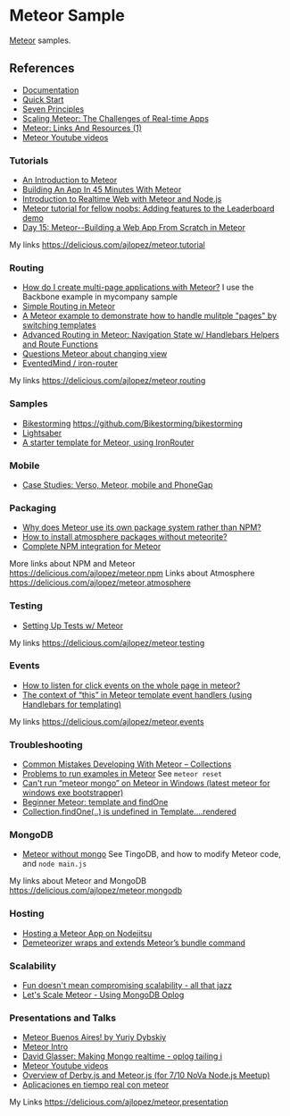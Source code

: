 # Meteor Sample

[Meteor](https://www.meteor.com/) samples.

## References

- [Documentation](http://docs.meteor.com/)
- [Quick Start](http://docs.meteor.com/#quickstart)
- [Seven Principles](http://docs.meteor.com/#sevenprinciples)
- [Scaling Meteor: The Challenges of Real-time Apps](https://www.discovermeteor.com/blog/scaling-meteor-the-challenges-of-realtime-apps/)
- [Meteor: Links And Resources (1)](http://ajlopez.wordpress.com/2014/02/15/meteor-links-and-resources-1/)
- [Meteor Youtube videos](http://www.youtube.com/user/MeteorVideos/videos)

### Tutorials

- [An Introduction to Meteor](http://stephenwalther.com/archive/2013/03/18/an-introduction-to-meteor)
- [Building An App In 45 Minutes With Meteor](http://www.smashingmagazine.com/2013/06/13/build-app-45-minutes-meteor/)
- [Introduction to Realtime Web with Meteor and Node.js](http://www.andrewmunsell.com/blog/introduction-to-realtime-web-meteor-and-nodejs)
- [Meteor tutorial for fellow noobs: Adding features to the Leaderboard demo](http://www.danneu.com/posts/6-meteor-tutorial-for-fellow-noobs-adding-features-to-the-leaderboard-demo/)
- [Day 15: Meteor--Building a Web App From Scratch in Meteor](https://www.openshift.com/blogs/day-15-meteor-building-a-web-app-from-scratch-in-meteor)

My links https://delicious.com/ajlopez/meteor,tutorial

### Routing

- [How do I create multi-page applications with Meteor?](http://stackoverflow.com/questions/11740368/how-do-i-create-multi-page-applications-with-meteor) I use the Backbone example in mycompany sample
- [Simple Routing in Meteor](https://properapp.com/meteor/simple-routing-in-meteor-2/#.Uv-nAfldUms)
- [A Meteor example to demonstrate how to handle mulitple "pages" by switching templates](https://github.com/sqow/multiple-view-example)
- [Advanced Routing in Meteor: Navigation State w/ Handlebars Helpers and Route Functions](https://properapp.com/meteor/advanced-routing-in-meteor-navigation-state-w/#.Uv-lvfldUms)
- [Questions Meteor about changing view](http://stackoverflow.com/questions/15278756/questions-meteor-about-changing-view-and-putting-array-in-collection)
- [EventedMind / iron-router](https://github.com/EventedMind/iron-router)

My links https://delicious.com/ajlopez/meteor,routing

### Samples

- [Bikestorming](https://github.com/Bikestorming) https://github.com/Bikestorming/bikestorming
- [Lightsaber](https://github.com/Bikestorming/lightsaber)
- [A starter template for Meteor, using IronRouter](https://github.com/SachaG/Void)

### Mobile

- [Case Studies: Verso, Meteor, mobile and PhoneGap](http://percolatestudio.com/case-studies/verso)

### Packaging

- [Why does Meteor use its own package system rather than NPM?](http://www.quora.com/Node-js/Why-does-Meteor-use-its-own-package-system-rather-than-NPM)
- [How to install atmosphere packages without meteorite?](http://stackoverflow.com/questions/18159924/how-to-install-atmosphere-packages-without-meteorite)
- [Complete NPM integration for Meteor](http://meteorhacks.com/complete-npm-integration-for-meteor.html)

More links about NPM and Meteor https://delicious.com/ajlopez/meteor,npm
Links about Atmosphere https://delicious.com/ajlopez/meteor,atmosphere

### Testing

- [Setting Up Tests w/ Meteor](https://properapp.com/meteor/setting-up-tests-w-meteor-2/#.Uv-m-fldUms)

My links https://delicious.com/ajlopez/meteor,testing

### Events

- [How to listen for click events on the whole page in meteor?](http://stackoverflow.com/questions/13298094/how-to-listen-for-click-events-on-the-whole-page-in-meteor)
- [The context of “this” in Meteor template event handlers (using Handlebars for templating)](http://stackoverflow.com/questions/15137206/the-context-of-this-in-meteor-template-event-handlers-using-handlebars-for-te)

My links https://delicious.com/ajlopez/meteor,events

### Troubleshooting

- [Common Mistakes Developing With Meteor – Collections](http://shiggyenterprises.wordpress.com/2013/10/24/common-mistakes-made-while-developing-with-meteor-collections/)
- [Problems to run examples in Meteor](http://stackoverflow.com/questions/10103830/problems-to-run-examples-in-meteor) See `meteor reset`
- [Can't run “meteor mongo” on Meteor in Windows (latest meteor for windows exe bootstrapper)](http://stackoverflow.com/questions/20979999/cant-run-meteor-mongo-on-meteor-in-windows-latest-meteor-for-windows-exe-boo)
- [Beginner Meteor: template and findOne](http://stackoverflow.com/questions/10400480/beginner-meteor-template-and-findone)
- [Collection.findOne(..) is undefined in Template....rendered](https://github.com/meteor/meteor/issues/837)

### MongoDB

- [Meteor without mongo](http://stackoverflow.com/questions/18545905/meteor-without-mongo) See TingoDB, and how to modify Meteor code, and `node main.js`

My links about Meteor and MongoDB https://delicious.com/ajlopez/meteor,mongodb

### Hosting

- [Hosting a Meteor App on Nodejitsu](https://properapp.com/meteor/hosting-a-meteor-app-on-nodejitsu-2/#.Uv-mn_ldUms)
- [Demeteorizer wraps and extends Meteor’s bundle command](http://blog.modulus.io/demeteorizer)

### Scalability

- [Fun doesn't mean compromising scalability - all that jazz](http://jazzy.id.au/default/2013/12/17/fun_doesnt_mean_compromising_scalability.html)
- [Let's Scale Meteor - Using MongoDB Oplog](http://meteorhacks.com/lets-scale-meteor.html)

### Presentations and Talks

- [Meteor Buenos Aires! by Yuriy Dybskiy](http://slid.es/html5cat/meteor-ba)
- [Meteor Intro](http://slid.es/cwaring/meteorjs-intro-dec)
- [David Glasser: Making Mongo realtime - oplog tailing i](https://www.youtube.com/watch?v=_dzX_LEbZyI)
- [Meteor Youtube videos](http://www.youtube.com/user/MeteorVideos/videos)
- [Overview of Derby.js and Meteor.js (for 7/10 NoVa Node.js Meetup)](http://www.slideshare.net/studgeek/an-overview-of-derbyjs-and-meteorjs-for-the-nova-nodejs-meetup)
- [Aplicaciones en tiempo real con meteor](http://slid.es/edsadr/aplicaciones-en-tiempo-real-con-meteor/)

My Links https://delicious.com/ajlopez/meteor,presentation
